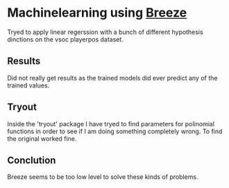 # Machinelearning using [Breeze](https://github.com/scalanlp/breeze)

Tryed to apply linear regerssion with a bunch of
different hypothesis dinctions on the vsoc playerpos dataset.
 
## Results
Did not really get results as the trained models did ever predict any of the trained values.

## Tryout
Inside the 'tryout' package I have tryed to find parameters for polinomial functions in order to see
if I am doing something completely wrong. To find the original worked fine.

## Conclution
Breeze seems to be too low level to solve these kinds of problems.
